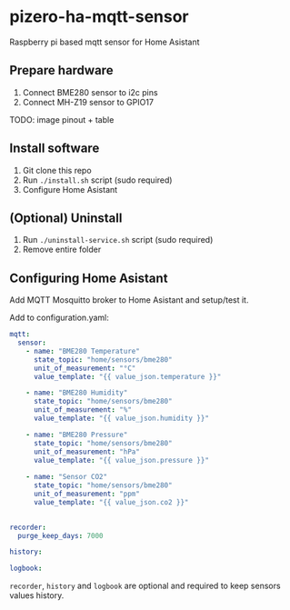 # pizero-ha-mqtt-sensor
Raspberry pi based mqtt sensor for Home Asistant

## Prepare hardware

1. Connect BME280 sensor to i2c pins
2. Connect MH-Z19 sensor to GPIO17

 TODO: image pinout + table

## Install software

1. Git clone this repo
2. Run `./install.sh` script (sudo required)
3. Configure Home Asistant

## (Optional) Uninstall

1. Run `./uninstall-service.sh` script (sudo required)
2. Remove entire folder

## Configuring Home Asistant

Add MQTT Mosquitto broker to Home Asistant and setup/test it.

Add to configuration.yaml:
```yaml
mqtt:
  sensor:
    - name: "BME280 Temperature"
      state_topic: "home/sensors/bme280"
      unit_of_measurement: "°C"
      value_template: "{{ value_json.temperature }}"

    - name: "BME280 Humidity"
      state_topic: "home/sensors/bme280"
      unit_of_measurement: "%"
      value_template: "{{ value_json.humidity }}"

    - name: "BME280 Pressure"
      state_topic: "home/sensors/bme280"
      unit_of_measurement: "hPa"
      value_template: "{{ value_json.pressure }}"
      
    - name: "Sensor CO2"
      state_topic: "home/sensors/bme280"
      unit_of_measurement: "ppm"
      value_template: "{{ value_json.co2 }}"
      

recorder:
  purge_keep_days: 7000

history:

logbook:
```

`recorder`, `history` and `logbook` are optional and required to keep sensors values history.

